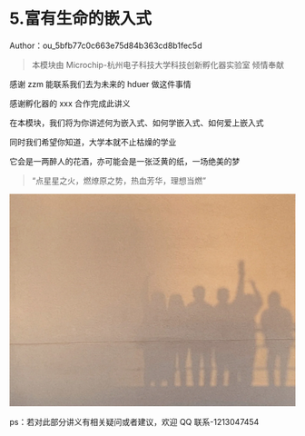 # 5.富有生命的嵌入式

Author：ou_5bfb77c0c663e75d84b363cd8b1fec5d

> 本模块由 Microchip-杭州电子科技大学科技创新孵化器实验室 倾情奉献

感谢 zzm 能联系我们去为未来的 hduer 做这件事情

感谢孵化器的 xxx 合作完成此讲义

在本模块，我们将为你讲述何为嵌入式、如何学嵌入式、如何爱上嵌入式

同时我们希望你知道，大学本就不止枯燥的学业

它会是一两醉人的花酒，亦可能会是一张泛黄的纸，一场绝美的梦

> “点星星之火，燃燎原之势，热血芳华，理想当燃”

![](static/boxcn3t2GyLQqe4RpGdRtakcwBc.png)

ps：若对此部分讲义有相关疑问或者建议，欢迎 QQ 联系-1213047454
